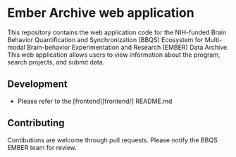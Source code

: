 # Ember Archive web application

This repository contains the web application code for the NIH-funded Brain Behavior Quantification and Synchronization (BBQS) Ecosystem for Multi-modal Brain-behavior Experimentation and Research (EMBER) Data Archive. This web application allows users to view information about the program, search projects, and submit data.

## Development

- Please refer to the [frontend][frontend/] README.md

## Contributing

Contibutions are welcome through pull requests. Please notify the BBQS EMBER team for review.